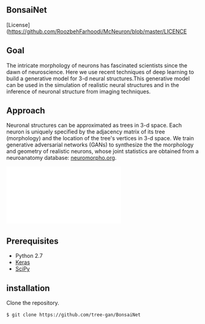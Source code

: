## BonsaiNet

[License](https://github.com/RoozbehFarhoodi/McNeuron/blob/master/LICENCE

## Goal

The intricate morphology of neurons has fascinated scientists since the dawn of neuroscience. Here we use recent techniques of deep learning to build a generative model for 3-d neural structures.This generative model can be used in the simulation of realistic neural structures and in the inference of neuronal structure from imaging  techniques.

## Approach

Neuronal structures can be approximated as trees in 3-d space. Each neuron is uniquely specified by the adjacency matrix of its tree (morphology) and the location of the tree's vertices in 3-d space. We train generative adversarial networks (GANs) to synthesize the the morphology and geometry of realistic neurons, whose joint statistics are obtained from a neuroanatomy database: [neuromorpho.org](http://neuromorpho.org).

![alt tag](network.pdf)


## Prerequisites

- Python 2.7
- [Keras](https://github.com/fchollet/keras/tree/master/keras)
- [SciPy](http://www.scipy.org/install.html)

## installation

Clone the repository.
```
$ git clone https://github.com/tree-gan/BonsaiNet
```
